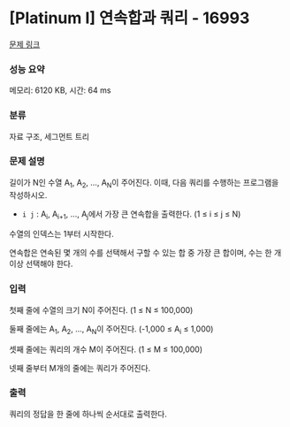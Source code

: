 # [Platinum I] 연속합과 쿼리 - 16993 

[문제 링크](https://www.acmicpc.net/problem/16993) 

### 성능 요약

메모리: 6120 KB, 시간: 64 ms

### 분류

자료 구조, 세그먼트 트리

### 문제 설명

<p>길이가 N인 수열 A<sub>1</sub>, A<sub>2</sub>, ..., A<sub>N</sub>이 주어진다. 이때, 다음 쿼리를 수행하는 프로그램을 작성하시오.</p>

<ul>
	<li><code>i j</code> : A<sub>i</sub>, A<sub>i+1</sub>, ..., A<sub>j</sub>에서 가장 큰 연속합을 출력한다. (1 ≤ i ≤ j ≤ N)</li>
</ul>

<p>수열의 인덱스는 1부터 시작한다.</p>

<p>연속합은 연속된 몇 개의 수를 선택해서 구할 수 있는 합 중 가장 큰 합이며, 수는 한 개 이상 선택해야 한다.</p>

### 입력 

 <p>첫째 줄에 수열의 크기 N이 주어진다. (1 ≤ N ≤ 100,000)</p>

<p>둘째 줄에는 A<sub>1</sub>, A<sub>2</sub>, ..., A<sub>N</sub>이 주어진다. (-1,000 ≤ A<sub>i</sub> ≤ 1,000)</p>

<p>셋째 줄에는 쿼리의 개수 M이 주어진다. (1 ≤ M ≤ 100,000)</p>

<p>넷째 줄부터 M개의 줄에는 쿼리가 주어진다.</p>

### 출력 

 <p>쿼리의 정답을 한 줄에 하나씩 순서대로 출력한다.</p>

